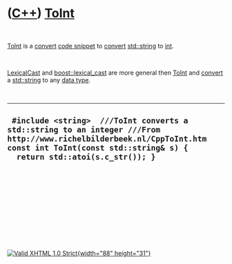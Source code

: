 



 

 

 

 

 

([C++](Cpp.htm)) [ToInt](CppToInt.htm)
======================================

 

[ToInt](CppToInt.htm) is a [convert](CppConvert.htm) [code
snippet](CppCodeSnippets.htm) to [convert](CppConvert.htm)
[std::string](CppString.htm) to [int](CppInt.htm).

 

[LexicalCast](CppLexicalCast.htm) and
[boost::lexical\_cast](CppLexical_cast.htm) are more general then
[ToInt](CppToInt.htm) and [convert](CppConvert.htm) a
[std::string](CppString.htm) to any [data type](CppDataType.htm).

 

  --------------------------------------------------------------------------------------------------------------------------------------------------------------------------------------------------
  ` #include <string>  ///ToInt converts a std::string to an integer ///From http://www.richelbilderbeek.nl/CppToInt.htm const int ToInt(const std::string& s) {   return std::atoi(s.c_str()); }`
  --------------------------------------------------------------------------------------------------------------------------------------------------------------------------------------------------

 

 

 

 

 





 

[![Valid XHTML 1.0 Strict](valid-xhtml10.png){width="88"
height="31"}](http://validator.w3.org/check?uri=referer)
